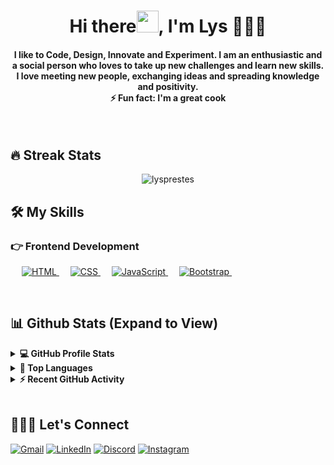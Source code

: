 <h1 align="center">Hi there<img src="https://media.giphy.com/media/hvRJCLFzcasrR4ia7z/giphy.gif" width="35">, I'm Lys 👩🏻‍💻 </h1>

<h4 align="center">
I like to Code, Design, Innovate and Experiment. I am an enthusiastic and a social person who loves to take up new challenges and learn new skills. I love meeting new people, exchanging ideas and spreading knowledge and positivity. <br>
⚡ Fun fact: I'm a great cook</h4>
<br>

## 🔥 Streak Stats
<p align="center"><img align="center" src="https://github-readme-streak-stats.herokuapp.com/?user=lysprestes&theme=tokyonight" alt="lysprestes" /></p>

## 🛠️ My Skills

### 👉 Frontend Development
<p align="left"> 
  &emsp; 
  <a href="https://www.w3.org/html/" target="_blank"> 
   <img alt="HTML" src="https://camo.githubusercontent.com/26a2d44d15ce047495fe82e6f07d5546a18d229326c87837ace066d930ee7385/68747470733a2f2f696d672e736869656c64732e696f2f62616467652f2d48544d4c2d3333333333333f7374796c653d666c6174266c6f676f3d48544d4c35">
  </a>   
  &emsp;
  <a href="https://www.w3schools.com/css/" target="_blank">
    <img alt="CSS" src="https://camo.githubusercontent.com/c38a05ab57aea563f73ae6b4aad7f556faa734d4077a7b52a2081b41ce27da40/68747470733a2f2f696d672e736869656c64732e696f2f62616467652f2d4353532d3333333333333f7374796c653d666c6174266c6f676f3d43535333266c6f676f436f6c6f723d313537324236">
  </a> 
   &emsp;
   <a href="https://www.w3schools.com/css/" target="_blank">
    <img alt="JavaScript" src="https://camo.githubusercontent.com/848defb760c0adff4362c04283f254f633ea8eff177c1640b209429d0e3d7627/68747470733a2f2f696d672e736869656c64732e696f2f62616467652f2d4a6176615363726970742d3333333333333f7374796c653d666c6174266c6f676f3d6a617661736372697074">
  </a> 
   &emsp;
  <a href="https://getbootstrap.com" target="_blank"> 
    <img alt="Bootstrap" src="https://camo.githubusercontent.com/8c7439e0902b02ff15f065b0ca02eb7d37d5021e088a872a4c9d2ed5cc9b513d/68747470733a2f2f696d672e736869656c64732e696f2f62616467652f2d426f6f7473747261702d3333333333333f7374796c653d666c6174266c6f676f3d626f6f747374726170266c6f676f436f6c6f723d353633443743"/>
  </a>
&emsp; 
</p>

<br/>

## 📊 Github Stats (Expand to View) 

<details> 
  <summary><b>💻 GitHub Profile Stats</b></summary>
  <br/>
  <p align="center">
    <a href="https://github.com/lysprestes"><img align="center" src="https://github-readme-stats.vercel.app/api?username=lysprestes&show_icons=true&locale=en&theme=tokyonight" alt="lysprestes" height="192px"/></a>
	</p>
  <br/>
</details>


<details> 
  <summary><b>💫 Top Languages</b></summary>
  <br/>
  <p align="center">
    <a href="https://github.com/lysprestes"><img alt="Lys's top used languages" align="center" src="https://github-readme-stats.vercel.app/api/top-langs/?username=lysprestes&layout=compact&theme=tokyonight"/></a>
	</p>
  <br/>
  <b>Note:</b> Top languages is only a metric of the languages my public code consists of and doesn't reflect experience or skill level.
  </p>
</details>


<details>
  <summary><b>⚡ Recent GitHub Activity</b></summary>
  <br/>
   <a href="https://github.com/lysprestes"><img alt="Lys's Activity Graph" src="https://activity-graph.herokuapp.com/graph?username=lysprestes&custom_title=Lys%20Prestes's%20Contribution%20Graph&theme=react-dark" /></a>
  <br/>

</details>

<br/>

## 🙋🏻‍♀️ Let's Connect
<p align="center">


[![Gmail](https://img.shields.io/badge/Gmail-D14836?style=for-the-badge&logo=gmail&logoColor=white)](mailto:lysprestes@gmail.com)
[![LinkedIn](https://img.shields.io/badge/linkedin-%230077B5.svg?style=for-the-badge&logo=linkedin&logoColor=white)](https://linkedin.com/in/lysprestes)
[![Discord](https://img.shields.io/badge/Discord-%237289DA.svg?style=for-the-badge&logo=discord&logoColor=white)](https://discord.com/users/Hikari#1477)
[![Instagram](https://img.shields.io/badge/Instagram-%23E4405F.svg?style=for-the-badge&logo=Instagram&logoColor=white)](https://instagram.com/lysprestes)
</p>
